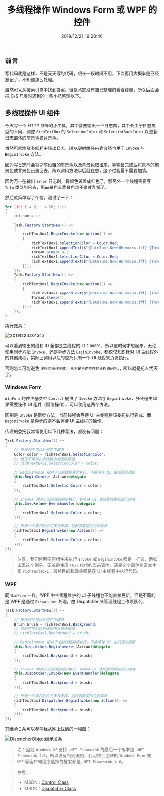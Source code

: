 ﻿---
title: "多线程操作 Windows Form 或 WPF 的控件"
date: "2019/12/24 19:28:46"
updated: "2019/12/25 18:36:55"
permalink: "multi-threaded-controls-for-windows-form-or-wpf"
tags:
 - UI
 - 多线程 
 - WinForm
 - WPF
categories:
 - [开发, C#]
---

## 前言

写代码就是这样，不是天天写的代码，很长一段时间不用，下次再用大概率是已经忘记了，不知道怎么处理。

虽然可以从搜索引擎中找到答案，但是肯定没有自己整理的看着舒服，所以后面会把 C/S 开发时遇到的一些小坑整理以下。

## 多线程操作 UI 组件

今天写一个 HTTP 监听的小工具，其中需要输出一个日志窗，其中会由于日志类型的不同，调整 `RichTextBox` 的 `SelectionColor` 和 `SelectionBackColor` 以更新日志窗体的前景色或背景色。

当然可能涉及多线程中输出日志，所以更新组件内容自然也用了 `Invoke` 与 `BeginInvoke` 方法。

因为写日志时会将之前设置的前景色以及背景色取出来，等输出完成后将原本的前景色或背景色设置回去，所以调用方法以后就在想，这个过程需不需要加锁。

因为万一在输出 `Error` 日志时，将颜色设置成红色了，那另外一个线程需要写 `Info` 类型的日志，那前景色与背景色岂不是就乱掉了。

然后就简单写了个段，测试了一下：

```csharp
for (int i = 0; i < 20; i++)
{
    int num = i;
    
    Task.Factory.StartNew(() =>
    {
        richTextBox1.BeginInvoke(new Action(() => 
        {
            richTextBox1.SelectionColor = Color.Red;
            richTextBox1.AppendText($"{DateTime.Now:HH:mm:ss.fff} {Thread.CurrentThread.ManagedThreadId:00000} 任务一开始执行 {num}\r\n");
            Thread.Sleep(10);
            richTextBox1.SelectionColor = Color.Red;
            richTextBox1.AppendText($"{DateTime.Now:HH:mm:ss.fff} {Thread.CurrentThread.ManagedThreadId:00000} 任务一执行结束 {num}\r\n");
        }));
    });
    Task.Factory.StartNew(() =>
    {
        richTextBox1.BeginInvoke(new Action(() =>
        {
            richTextBox1.AppendText($"{DateTime.Now:HH:mm:ss.fff} {Thread.CurrentThread.ManagedThreadId:00000} Task two begains {num}\r\n");
            Thread.Sleep(1);
            richTextBox1.AppendText($"{DateTime.Now:HH:mm:ss.fff} {Thread.CurrentThread.ManagedThreadId:00000} Task two is over {num}\r\n");
        }));
    });
}
```

执行效果：

![20191224201545](https://hd2y.oss-cn-beijing.aliyuncs.com/20191224201545_1577190005074.png)

可以看到输出的线程 ID 全部是主线程的 ID：`00001`，所以这时候才想起来，无论使用同步方法 `Invoke`，还是异步方法 `BeginInvoke`，都仅仅知识针对 UI 主线程外的其他线程，实际上调用以后的委托只有一个 UI 线程来负责执行。

否则怎么可能避免 `线程间操作无效: 从不是创建控件的线程访问它。`，所以就是杞人忧天了。

### Windows Form

`WinForm` 的控件基类型 `Control` 提供了 `Invoke` 方法与 `BeginInvoke`，多线程中如果需要操作 UI 组件（赋值操作），可以使用这两个方法。

区别是 `Invoke` 是同步方法，当前线程会等待 UI 主线程将该委托执行完成，而 `BeginInvoke` 是异步的则不会等待 UI 主线程的操作。

传递的委托我常常使用以下几种写法，都没有问题：

```csharp
Task.Factory.StartNew(() => 
{
    // 多线程中可以从控件中取值
    Color color = richTextBox1.SelectionColor;
    // 但是不可以在多线程中为控件赋值
    // richTextBox1.SelectionColor = color;

    // BeginInvoke 相对于当前线程异步执行，不会等待 UI 主线程的更新
    this.BeginInvoke((Action)delegate 
    {
        richTextBox1.SelectionColor = color;
    });

    // Invoke 相对于当前线程同步执行，会等待 UI 主线程将委托执行完成
    this.Invoke(new EventHandler(delegate 
    {
        richTextBox1.SelectionColor = color;
    }));

    // 传递一个委托的方式多种多样，这时我常用的几种写法
    richTextBox1.BeginInvoke(new Action(() =>
    {
        richTextBox1.SelectionColor = color;
    }));
});
```

> 注意：我们使用任何组件来执行 `Invoke` 或 `BeginInvoke` 都是一样的，例如上面这个例子，无论是使用 `this` 指代的当前窗体，还是这个窗体的富文本框 `richTextBox1`，最终目的和效果都是在 UI 主线程中执行代码。

### WPF

同 `WinForm` 一样，WPF 中主线程维护的 UI 子线程也不能直接更新，但是不同的是 WPF 是通过 `Dispatcher` 处理，由 Dispatcher 来管理线程工作项队列。

```csharp
Task.Factory.StartNew(() =>
{
    // 多线程中可以从控件中取值
    Brush brush = richTextBox1.Background;
    // 但是不可以在多线程中为控件赋值
    // richTextBox1.Background = brush;

    // BeginInvoke 相对于当前线程异步执行，不会等待 UI 主线程的更新
    this.Dispatcher.BeginInvoke((Action)delegate
    {
        richTextBox1.Background = brush;
    });

    // Invoke 相对于当前线程同步执行，会等待 UI 主线程将委托执行完成
    this.Dispatcher.Invoke(new EventHandler(delegate
    {
        richTextBox1.Background = brush;
    }));

    // 传递一个委托的方式多种多样，这时我常用的几种写法
    richTextBox1.Dispatcher.BeginInvoke(new Action(() =>
    {
        richTextBox1.Background = brush;
    }));
});
```

其继承关系可以参考我从网上找到的一幅图：

![DispatcherObject继承关系](https://hd2y.oss-cn-beijing.aliyuncs.com/DispatcherObject%E7%BB%A7%E6%89%BF%E5%85%B3%E7%B3%BB_1577189987990.png)

> 注：因为 `Windows XP` 支持 `.NET Framewrok` 的最后一个版本是 `.NET Framewrok 4.0`，所以没有特别说明，我习惯上创建的 `Windows Form` 或 `WPF` 等客户端程序选择的框架都是 `.NET Framewrok 4.0`。

> 参考：
> - MSDN：[Control Class](https://docs.microsoft.com/en-us/dotnet/api/system.windows.forms.control?view=netframework-4.8)
> - MSDN：[Dispatcher Class](https://docs.microsoft.com/en-us/dotnet/api/system.windows.threading.dispatcher?view=netframework-4.8)
